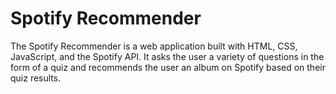 # Spotify Recommender
The Spotify Recommender is a web application built with HTML, CSS, JavaScript, and the Spotify API.
It asks the user a variety of questions in the form of a quiz and recommends the user an album on
Spotify based on their quiz results.